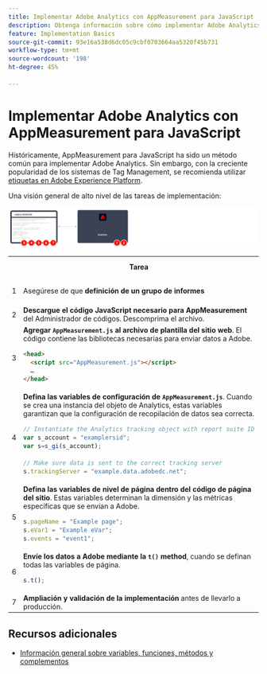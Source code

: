```yaml
---
title: Implementar Adobe Analytics con AppMeasurement para JavaScript
description: Obtenga información sobre cómo implementar Adobe Analytics mediante JavaScript sin un sistema de administración de etiquetas.
feature: Implementation Basics
source-git-commit: 93e16a538d6dc05c9cbf0703664aa5320f45b731
workflow-type: tm+mt
source-wordcount: '198'
ht-degree: 45%

---
```


# Implementar Adobe Analytics con AppMeasurement para JavaScript

Históricamente, AppMeasurement para JavaScript ha sido un método común para implementar Adobe Analytics. Sin embargo, con la creciente popularidad de los sistemas de Tag Management, se recomienda utilizar [etiquetas en Adobe Experience Platform](../launch/overview.md).

Una visión general de alto nivel de las tareas de implementación:

![Información general sobre la implementación de Adobe Analytics con AppMeasurement](../assets/appmeasurement-annotated.png)

<table>

<tr>
<th style="width:5%"></th><th><b>Tarea</b></th><th><b>Más información</b></th>
</tr>

<tr>
<td>1</td><td>Asegúrese de que <b>definición de un grupo de informes</b></td><td><a href="../../admin/admin/c-manage-report-suites/report-suites-admin.md">Administrador del grupo de informes</a></td>
</tr>

<tr>
<td>2</td><td><b>Descargue el código JavaScript necesario para AppMeasurement</b> del Administrador de códigos. Descomprima el archivo.</td><td><a href="../../admin/admin/code-manager-admin.md">Administrador de códigos</a></td>
</tr>

<tr>
<td>3</td><td><b>Agregar <code>AppMeasurement.js</code> al archivo de plantilla del sitio web</b>. El código contiene las bibliotecas necesarias para enviar datos a Adobe.

```html
<head>
  <script src="AppMeasurement.js"></script>
  …
</head>
```

</td><td></td>
</tr>

<tr>
<td>4</td><td><b>Defina las variables de configuración de <code>AppMeasurement.js</code></b>. Cuando se crea una instancia del objeto de Analytics, estas variables garantizan que la configuración de recopilación de datos sea correcta.

```JavaScript
// Instantiate the Analytics tracking object with report suite ID
var s_account = "examplersid";
var s=s_gi(s_account);
 
// Make sure data is sent to the correct tracking server
s.trackingServer = "example.data.adobedc.net";
```

</td><td><a href="../vars/config-vars/configuration-variables.md">Variables de configuración</a></td>
</tr>

<tr>
<td>5</td><td><b>Defina las variables de nivel de página dentro del código de página del sitio</b>. Estas variables determinan la dimensión y las métricas específicas que se envían a Adobe.

```js
s.pageName = "Example page";
s.eVar1 = "Example eVar";
s.events = "event1";
```

</td><td><a href="../vars/page-vars/page-variables.md">Variables de página</a></td>
</tr>

<tr>
<td>6</td><td><b>Envíe los datos a Adobe mediante la <code>t()</code> method</b>, cuando se definan todas las variables de página.

```js
s.t();
```

</td><td><a href="../vars/functions/t-method.md">t(), método</a></td>
</tr>

<tr>
<td>7</td><td><b>Ampliación y validación de la implementación</b> antes de llevarlo a producción.</b></td><td></td>
</tr>

</table>

## Recursos adicionales

- [Información general sobre variables, funciones, métodos y complementos](../vars/overview.md)
